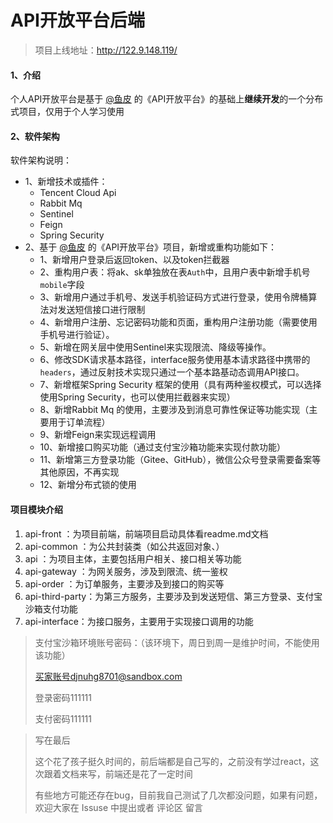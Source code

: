 # API开放平台后端
> 项目上线地址：http://122.9.148.119/

#### 1、介绍
个人API开放平台是基于 [@鱼皮](https://space.bilibili.com/12890453)  的《API开放平台》的基础上**继续开发**的一个分布式项目，仅用于个人学习使用

#### 2、软件架构
软件架构说明：

- 1、新增技术或插件：
  - Tencent Cloud Api
  - Rabbit Mq
  - Sentinel
  - Feign
  - Spring Security
- 2、基于 [@鱼皮](https://space.bilibili.com/12890453)  的《API开放平台》项目，新增或重构功能如下：
  - 1、新增用户登录后返回token、以及token拦截器
  - 2、重构用户表：将ak、sk单独放在表`Auth`中，且用户表中新增手机号`mobile`字段
  - 3、新增用户通过手机号、发送手机验证码方式进行登录，使用令牌桶算法对发送短信接口进行限制
  - 4、新增用户注册、忘记密码功能和页面，重构用户注册功能（需要使用手机号进行验证）。
  - 5、新增在网关层中使用Sentinel来实现限流、降级等操作。
  - 6、修改SDK请求基本路径，interface服务使用基本请求路径中携带的`headers`，通过反射技术实现只通过一个基本路基动态调用API接口。
  - 7、新增框架Spring Security 框架的使用（具有两种鉴权模式，可以选择使用Spring Security，也可以使用拦截器来实现）
  - 8、新增Rabbit Mq 的使用，主要涉及到消息可靠性保证等功能实现（主要用于订单流程）
  - 9、新增Feign来实现远程调用
  - 10、新增接口购买功能（通过支付宝沙箱功能来实现付款功能）
  - 11、新增第三方登录功能（Gitee、GitHub），微信公众号登录需要备案等其他原因，不再实现
  - 12、新增分布式锁的使用

#### 项目模块介绍

1.  api-front ：为项目前端，前端项目启动具体看readme.md文档
2.  api-common ：为公共封装类（如公共返回对象、）
2.  api ：为项目主体，主要包括用户相关、接口相关等功能
3.  api-gateway ：为网关服务，涉及到限流、统一鉴权
4.  api-order ：为订单服务，主要涉及到接口的购买等
5.  api-third-party：为第三方服务，主要涉及到发送短信、第三方登录、支付宝沙箱支付功能
6.  api-interface：为接口服务，主要用于实现接口调用的功能

> 支付宝沙箱环境账号密码：（该环境下，周日到周一是维护时间，不能使用该功能）
>
> 买家账号djnuhg8701@sandbox.com
>
> 登录密码111111
>
> 支付密码111111



> 写在最后
>
> 这个花了孩子挺久时间的，前后端都是自己写的，之前没有学过react，这次跟着文档来写，前端还是花了一定时间
>
> 有些地方可能还存在bug，目前我自己测试了几次都没问题，如果有问题，欢迎大家在 Issuse 中提出或者 评论区 留言
